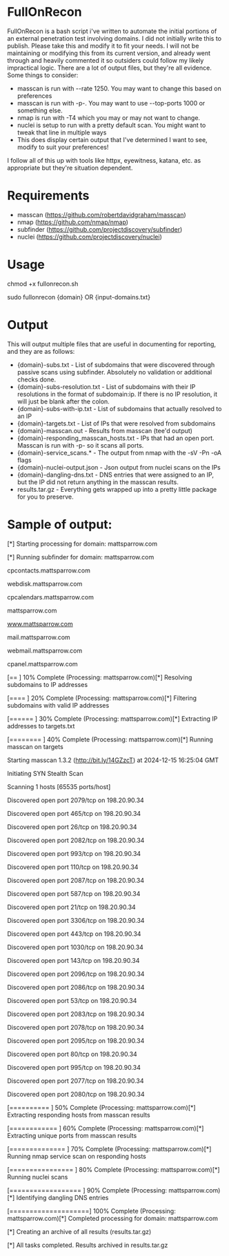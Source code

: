 # FullOnRecon
FullOnRecon is a bash script i've written to automate the initial portions of an external penetration test involving domains.  I did not initially write this to publish.  Please take this and modify it to fit your needs.  I will not be maintaining or modifying this from its current version, and already went through and heavily commented it so outsiders could follow my likely impractical logic.  There are a lot of output files, but they're all evidence.  Some things to consider:

* masscan is run with --rate 1250.  You may want to change this based on preferences
* masscan is run with -p-.  You may want to use --top-ports 1000 or something else.
* nmap is run with -T4 which you may or may not want to change.
* nuclei is setup to run with a pretty default scan.  You might want to tweak that line in multiple ways
* This does display certain output that I've determined I want to see, modify to suit your preferences!

I follow all of this up with tools like httpx, eyewitness, katana, etc. as appropriate but they're situation dependent.

# Requirements
* masscan (https://github.com/robertdavidgraham/masscan)
* nmap (https://github.com/nmap/nmap)
* subfinder (https://github.com/projectdiscovery/subfinder)
* nuclei (https://github.com/projectdiscovery/nuclei)

# Usage
chmod +x fullonrecon.sh

sudo fullonrecon {domain} OR {input-domains.txt}

# Output
This will output multiple files that are useful in documenting for reporting, and they are as follows:
* {domain}-subs.txt - List of subdomains that were discovered through passive scans using subfinder.  Absolutely no validation or additional checks done.
* {domain}-subs-resolution.txt - List of subdomains with their IP resolutions in the format of subdomain:ip.  If there is no IP resolution, it will just be blank after the colon.
* {domain}-subs-with-ip.txt - List of subdomains that actually resolved to an IP
* {domain}-targets.txt - List of IPs that were resolved from subdomains
* {domain}-masscan.out - Results from masscan (tee'd output)
* {domain}-responding_masscan_hosts.txt - IPs that had an open port.  Masscan is run with -p- so it scans all ports.
* {domain}-service_scans.* - The output from nmap with the -sV -Pn -oA flags
* {domain}-nuclei-output.json - Json output from nuclei scans on the IPs
* {domain}-dangling-dns.txt - DNS entries that were assigned to an IP, but the IP did not return anything in the masscan results.
* results.tar.gz - Everything gets wrapped up into a pretty little package for you to preserve.

# Sample of output:

[*] Starting processing for domain: mattsparrow.com

[*] Running subfinder for domain: mattsparrow.com

cpcontacts.mattsparrow.com

webdisk.mattsparrow.com

cpcalendars.mattsparrow.com

mattsparrow.com

www.mattsparrow.com

mail.mattsparrow.com

webmail.mattsparrow.com

cpanel.mattsparrow.com

[==                  ]  10% Complete (Processing: mattsparrow.com)[*] Resolving subdomains to IP addresses

[====                ]  20% Complete (Processing: mattsparrow.com)[*] Filtering subdomains with valid IP addresses

[======              ]  30% Complete (Processing: mattsparrow.com)[*] Extracting IP addresses to targets.txt

[========            ]  40% Complete (Processing: mattsparrow.com)[*] Running masscan on targets

Starting masscan 1.3.2 (http://bit.ly/14GZzcT) at 2024-12-15 16:25:04 GMT

Initiating SYN Stealth Scan

Scanning 1 hosts [65535 ports/host]

Discovered open port 2079/tcp on 198.20.90.34

Discovered open port 465/tcp on 198.20.90.34

Discovered open port 26/tcp on 198.20.90.34

Discovered open port 2082/tcp on 198.20.90.34

Discovered open port 993/tcp on 198.20.90.34

Discovered open port 110/tcp on 198.20.90.34

Discovered open port 2087/tcp on 198.20.90.34

Discovered open port 587/tcp on 198.20.90.34

Discovered open port 21/tcp on 198.20.90.34

Discovered open port 3306/tcp on 198.20.90.34

Discovered open port 443/tcp on 198.20.90.34

Discovered open port 1030/tcp on 198.20.90.34

Discovered open port 143/tcp on 198.20.90.34

Discovered open port 2096/tcp on 198.20.90.34

Discovered open port 2086/tcp on 198.20.90.34

Discovered open port 53/tcp on 198.20.90.34

Discovered open port 2083/tcp on 198.20.90.34

Discovered open port 2078/tcp on 198.20.90.34

Discovered open port 2095/tcp on 198.20.90.34

Discovered open port 80/tcp on 198.20.90.34

Discovered open port 995/tcp on 198.20.90.34

Discovered open port 2077/tcp on 198.20.90.34

Discovered open port 2080/tcp on 198.20.90.34

[==========          ]  50% Complete (Processing: mattsparrow.com)[*] Extracting responding hosts from masscan results

[============        ]  60% Complete (Processing: mattsparrow.com)[*] Extracting unique ports from masscan results

[==============      ]  70% Complete (Processing: mattsparrow.com)[*] Running nmap service scan on responding hosts

[================    ]  80% Complete (Processing: mattsparrow.com)[*] Running nuclei scans

[==================  ]  90% Complete (Processing: mattsparrow.com)[*] Identifying dangling DNS entries

[====================] 100% Complete (Processing: mattsparrow.com)[*] Completed processing for domain: mattsparrow.com


[*] Creating an archive of all results (results.tar.gz)

[*] All tasks completed. Results archived in results.tar.gz

